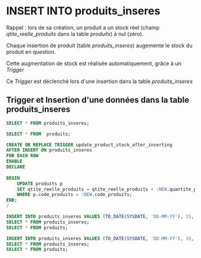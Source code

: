 # INSERT INTO produits_inseres

Rappel : lors de sa création, un produit a un stock réel (champ _qtite_reelle_produits_ dans la table _produits_) à nul (zéro).

Chaque insertion de produit (table _produits_inseres_) augemente le stock du produit en question.

Cette augmentation de stock est réalisée automatiquement, grâce à un _Trigger_

Ce _Trigger_ est déclenché lors d'une insertion dans la table _produits_inseres_

## Trigger et Insertion d'une données dans la table produits_inseres

```sql
SELECT * FROM produits_inseres;

SELECT * FROM  produits;

CREATE OR REPLACE TRIGGER update_product_stock_after_inserting
AFTER INSERT ON produits_inseres
FOR EACH ROW
ENABLE
DECLARE
    
BEGIN
    UPDATE produits p
    SET qtite_reelle_produits = qtite_reelle_produits + :NEW.quantite_produits_inseres
    WHERE p.code_produits = :NEW.code_produits;
END;
/

INSERT INTO produits_inseres VALUES (TO_DATE(SYSDATE, 'DD-MM-YY'), 15, 'NL521', 'PRTG8');
SELECT * FROM produits_inseres;
SELECT * FROM produits;

INSERT INTO produits_inseres VALUES (TO_DATE(SYSDATE, 'DD-MM-YY'), 10, 'NL521', 'PRTG8');
SELECT * FROM produits_inseres;
SELECT * FROM produits;
```
